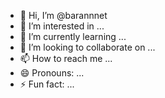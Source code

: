 - 👋 Hi, I’m @barannnet
- 👀 I’m interested in ...
- 🌱 I’m currently learning ...
- 💞️ I’m looking to collaborate on ...
- 📫 How to reach me ...
- 😄 Pronouns: ...
- ⚡ Fun fact: ...

<!---
barannnet/barannnet is a ✨ special ✨ repository because its `README.md` (this file) appears on your GitHub profile.
You can click the Preview link to take a look at your changes.
--->
